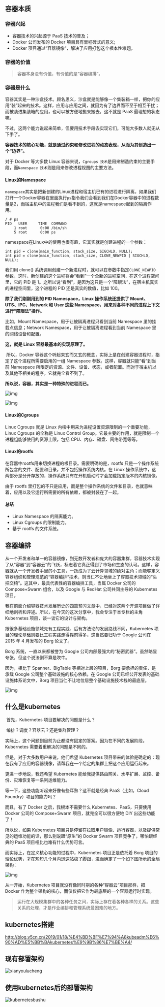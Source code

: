 ## 容器本质

### 容器兴起

* 容器技术的兴起源于 PaaS 技术的普及；
* Docker 公司发布的 Docker 项目具有里程碑式的意义;
* Docker 项目通过“容器镜像”，解决了应用打包这个根本性难题。

### 容器的价值

> 容器本身没有价值，有价值的是“容器编排”。

### 容器是什么

​	容器其实是一种沙盒技术。顾名思义，沙盒就是能够像一个集装箱一样，把你的应用“装”起来的技术。这样，应用与应用之间，就因为有了边界而不至于相互干扰；而被装进集装箱的应用，也可以被方便地搬来搬去，这不就是 PaaS 最理想的状态嘛。

​	不过，这两个能力说起来简单，但要用技术手段去实现它们，可能大多数人就无从下手了。

**容器技术的核心功能，就是通过约束和修改进程的动态表现，从而为其创造出一个“边界”。**

对于 Docker 等大多数 Linux 容器来说，`Cgroups 技术`是用来制造约束的主要手段，而`Namespace 技术`则是用来修改进程视图的主要方法。

#### Linux的Namespace

`namespace`其实是把新创建的Linux进程和宿主机已有的进程进行隔离，如果我们打开一个Docker容器在里面执行`ps`指令我们会看到我们在Docker容器中的进程数量是2，而宿主机中的进程我们是看不到的，这就是namespace起到的隔离作用。

```shell
/ # ps
PID   USER     TIME  COMMAND
    1 root      0:00 /bin/sh
    5 root      0:00 ps
```

namespace在Linux中的使用也很有趣，它其实就是创建进程的一个参数：

```shell
int pid = clone(main_function, stack_size, SIGCHLD, NULL); 
int pid = clone(main_function, stack_size, CLONE_NEWPID | SIGCHLD, NULL); 
```

我们用 clone() 系统调用创建一个新进程时，就可以在参数中指定`CLONE_NEWPID`参数，这时，新创建的这个进程将会“看到”一个全新的进程空间，在这个进程空间里，它的 PID 是 1。之所以说“看到”，是因为这只是一个“障眼法”，在宿主机真实的进程空间里，这个进程的 PID 还是真实的数值，比如 100。

**除了我们刚刚用到的 PID Namespace，Linux 操作系统还提供了 Mount、UTS、IPC、Network 和 User 这些 Namespace，用来对各种不同的进程上下文进行“障眼法”操作。**

比如，Mount Namespace，用于让被隔离进程只看到当前 Namespace 里的挂载点信息；Network Namespace，用于让被隔离进程看到当前 Namespace 里的网络设备和配置。

**这，就是 Linux 容器最基本的实现原理了。**

​	所以，Docker 容器这个听起来玄而又玄的概念，实际上是在创建容器进程时，指定了这个进程所需要启用的一组 Namespace 参数。这样，容器就只能“看”到当前 Namespace 所限定的资源、文件、设备、状态，或者配置。而对于宿主机以及其他不相关的程序，它就完全看不到了。

**所以说，容器，其实是一种特殊的进程而已。**

![img](docker+k8s.assets/8089934bedd326703bf5fa6cf70f9740.png)

![img](docker+k8s.assets/9f973d5d0faab7c6361b2b67800d0e59.jpg)

#### Linux的Cgroups

Linux Cgroups 就是 Linux 内核中用来为进程设置资源限制的一个重要功能，Linux Cgroups 的全称是 Linux Control Group。它最主要的作用，就是限制一个进程组能够使用的资源上限，包括 CPU、内存、磁盘、网络带宽等等。

#### Linux的rootfs

在容器中rootfs用来切换进程的根目录。需要明确的是，rootfs 只是一个操作系统所包含的文件、配置和目录，并不包括操作系统内核。在 Linux 操作系统中，这两部分是分开存放的，操作系统只有在开机启动时才会加载指定版本的内核镜像。

由于 rootfs 里打包的不只是应用，而是整个操作系统的文件和目录，也就意味着，应用以及它运行所需要的所有依赖，都被封装在了一起。

#### 总结

* Linux Namespace 的隔离能力。
* Linux Cgroups 的限制能力。
* 基于 rootfs 的文件系统。

## 容器编排

​	从一个开发者和单一的容器镜像，到无数开发者和庞大的容器集群，容器技术实现了从“容器”到“容器云”的飞跃，标志着它真正得到了市场和生态的认可。这样，容器就从一个开发者手里的小工具，一跃成为了云计算领域的绝对主角；而能够定义容器组织和管理规范的“容器编排”技术，则当仁不让地坐上了容器技术领域的“头把交椅”。这其中，最具代表性的容器编排工具，当属 Docker 公司的 Compose+Swarm 组合，以及 Google 与 RedHat 公司共同主导的 Kubernetes 项目。

​	我在前面介绍容器技术发展历史的四篇预习文章中，已经对这两个开源项目做了详细地剖析和评述。所以，在今天的这次分享中，我会专注于本专栏的主角 Kubernetes 项目，谈一谈它的设计与架构。

跟很多基础设施领域先有工程实践、后有方法论的发展路线不同，Kubernetes 项目的理论基础则要比工程实践走得靠前得多，这当然要归功于 Google 公司在 2015 年 4 月发布的 Borg 论文了。

Borg 系统，一直以来都被誉为 Google 公司内部最强大的“秘密武器”。虽然略显夸张，但这个说法倒不算是吹牛。

因为，相比于 Spanner、BigTable 等相对上层的项目，Borg 要承担的责任，是承载 Google 公司整个基础设施的核心依赖。在 Google 公司已经公开发表的基础设施体系论文中，Borg 项目当仁不让地位居整个基础设施技术栈的最底层。	

![img](docker+k8s.assets/c7ed0043465bccff2efc1a1257e970bd.png)

## 什么是kubernetes

​	首先，Kubernetes 项目要解决的问题是什么？

​	编排？调度？容器云？还是集群管理？

实际上，这个问题到目前为止都没有固定的答案。因为在不同的发展阶段，Kubernetes 需要着重解决的问题是不同的。

但是，对于大多数用户来说，他们希望 Kubernetes 项目带来的体验是确定的：现在我有了应用的容器镜像，请帮我在一个给定的集群上把这个应用运行起来。	

更进一步地说，我还希望 Kubernetes 能给我提供路由网关、水平扩展、监控、备份、灾难恢复等一系列运维能力。

等一下，这些功能听起来好像有些耳熟？这不就是经典 PaaS（比如，Cloud Foundry）项目的能力吗？

而且，有了 Docker 之后，我根本不需要什么 Kubernetes、PaaS，只要使用 Docker 公司的 Compose+Swarm 项目，就完全可以很方便地 DIY 出这些功能了！

所以说，如果 Kubernetes 项目只是停留在拉取用户镜像、运行容器，以及提供常见的运维功能的话，那么别说跟“原生”的 Docker Swarm 项目竞争了，哪怕跟经典的 PaaS 项目相比也难有什么优势可言。

而实际上，在定义核心功能的过程中，Kubernetes 项目正是依托着 Borg 项目的理论优势，才在短短几个月内迅速站稳了脚跟，进而确定了一个如下图所示的全局架构：	

![img](docker+k8s.assets\8ee9f2fa987eccb490cfaa91c6484f67.png)

从一开始，Kubernetes 项目就没有像同时期的各种“容器云”项目那样，把 Docker 作为整个架构的核心，而仅仅把它作为最底层的一个容器运行时实现。

> 运行在大规模集群中的各种任务之间，实际上存在着各种各样的关系。这些关系的处理，才是作业编排和管理系统最困难的地方。

## kubernetes搭建

http://blog.v5cn.cn/2019/01/18/%E4%BD%BF%E7%94%A8kubeadm%E6%90%AD%E5%BB%BAkubernetes%E9%9B%86%E7%BE%A4/

## 现有部署架构



![xianyoulucheng](docker+k8s.assets/xianyoulucheng.png)



## 使用kubernetes后的部署架构

![kubernetesbushu](docker+k8s.assets/kubernetesbushu.png)